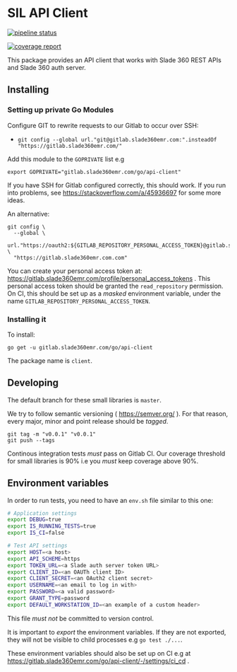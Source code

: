 # SIL API Client

[![pipeline status](https://gitlab.slade360emr.com/go/api-client/badges/master/pipeline.svg)](https://gitlab.slade360emr.com/go/api-client/-/commits/master)

[![coverage report](https://gitlab.slade360emr.com/go/api-client/badges/master/coverage.svg)](https://gitlab.slade360emr.com/go/api-client/-/commits/master)

This package provides an API client that works with Slade 360 REST APIs and
Slade 360 auth server.

## Installing

### Setting up private Go Modules

Configure GIT to rewrite requests to our Gitlab to occur over SSH:

- `git config --global url."git@gitlab.slade360emr.com:".insteadOf "https://gitlab.slade360emr.com/"`

Add this module to the `GOPRIVATE` list e.g 

```
export GOPRIVATE="gitlab.slade360emr.com/go/api-client"
```

If you have SSH for Gitlab configured correctly, this should work. If you run
into problems, see https://stackoverflow.com/a/45936697 for some more ideas.

An alternative:

```
git config \
  --global \
  url."https://oauth2:${GITLAB_REPOSITORY_PERSONAL_ACCESS_TOKEN}@gitlab.slade360emr.com".insteadOf \
  "https://gitlab.slade360emr.com.com"
```

You can create your personal access token at: https://gitlab.slade360emr.com/profile/personal_access_tokens .
This personal access token should be granted the `read_repository` permission.
On CI, this should be set up as a _masked_ environment variable, under the name
`GITLAB_REPOSITORY_PERSONAL_ACCESS_TOKEN`.

### Installing it

To install:

```
go get -u gitlab.slade360emr.com/go/api-client
```

The package name is `client`.

## Developing

The default branch for these small libraries is `master`. 

We try to follow semantic versioning ( https://semver.org/ ). For that reason,
every major, minor and point release should be _tagged_.

```
git tag -m "v0.0.1" "v0.0.1"
git push --tags
```

Continous integration tests *must* pass on Gitlab CI. Our coverage threshold
for small libraries is 90% i.e you *must* keep coverage above 90%.

## Environment variables

In order to run tests, you need to have an `env.sh` file similar to this one:

```bash
# Application settings
export DEBUG=true
export IS_RUNNING_TESTS=true
export IS_CI=false

# Test API settings
export HOST=<a host>
export API_SCHEME=https
export TOKEN_URL=<a Slade auth server token URL>
export CLIENT_ID=<an OAUTh client ID>
export CLIENT_SECRET=<an OAuth2 client secret>
export USERNAME=<an email to log in with>
export PASSWORD=<a valid password>
export GRANT_TYPE=password
export DEFAULT_WORKSTATION_ID=<an example of a custom header>
```

This file *must not* be committed to version control.

It is important to _export_ the environment variables. If they are not exported,
they will not be visible to child processes e.g `go test ./...`.

These environment variables should also be set up on CI e.g at 
https://gitlab.slade360emr.com/go/api-client/-/settings/ci_cd .
